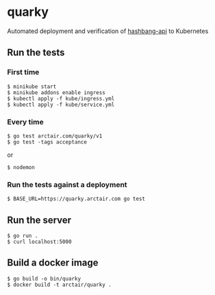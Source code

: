 # quarky
Automated deployment and verification of [hashbang-api](https://github.com/arctair/hashbang-api) to Kubernetes
## Run the tests
### First time
```
$ minikube start
$ minikube addons enable ingress
$ kubectl apply -f kube/ingress.yml
$ kubectl apply -f kube/service.yml
```
### Every time
```
$ go test arctair.com/quarky/v1
$ go test -tags acceptance
```
or
```
$ nodemon
```
### Run the tests against a deployment
```
$ BASE_URL=https://quarky.arctair.com go test
```
## Run the server
```
$ go run .
$ curl localhost:5000
```
## Build a docker image
```
$ go build -o bin/quarky
$ docker build -t arctair/quarky .
```
